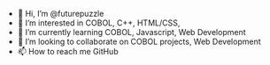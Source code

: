 - 👋 Hi, I’m @futurepuzzle
- 👀 I’m interested in COBOL, C++, HTML/CSS, 
- 🌱 I’m currently learning COBOL, Javascript, Web Development
- 💞️ I’m looking to collaborate on COBOL projects, Web Development
- 📫 How to reach me GitHub

<!---
futurepuzzle/futurepuzzle is a ✨ special ✨ repository because its `README.md` (this file) appears on your GitHub profile.
You can click the Preview link to take a look at your changes.
--->
